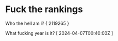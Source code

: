 # Fuck the rankings

Who the hell am I?
{ 2119265 }

What fucking year is it?
[ 2024-04-07T00:40:00Z ]
